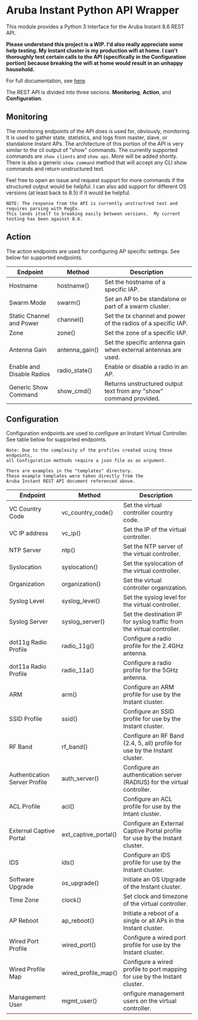 # Aruba Instant Python API Wrapper

This module provides a Python 3 interface for the Aruba Instant 8.6 REST API.

**Please understand this project is a WIP.  I'd also really appreciate some help testing.  My Instant cluster is my production wifi at home.  I can't thoroughly test certain calls to the API (specifically in the Configuration portion) because breaking the wifi at home would result in an unhappy household.**

For full documentation, see [here](https://support.hpe.com/hpesc/public/docDisplay?docId=a00092466en_us).

The REST API is divided into three secions.  **Monitoring**, **Action**, and **Configuration**.

## Monitoring
The monitoring endpoints of the API does is used for, obviously, monitoring.  It is used to gather state, statistics, and logs from master, slave, or standalone Instant APs.  The architecture of this portion of the API is very similar to the cli output of "show" commands.  The currently supported commands are ```show clients``` and ```show aps```.  More will be added shortly.  There is also a generic ```show command``` method that will accept any CLI show commands and return unstructured text.

Feel free to open an issue and request support for more commands if the structured output would be helpful.  I can also add support for different OS versions (at least back to 8.5) if it would be helpful.

    NOTE: The response from the API is currently unstructred text and requires parsing with RegEx.  
    This lends itself to breaking easily between versions.  My current testing has been against 8.6.

## Action
The action endpoints are used for configuring AP specific settings.  See below for supported endpoints.

Endpoint | Method | Description
--- | --- | ---
Hostname | hostname() | Set the hostname of a specific IAP.
Swarm Mode | swarm() | Set an AP to be standalone or part of a swarm cluster.
Static Channel and Power | channel() | Set the tx channel and power of the radios of a specific IAP.
Zone | zone() | Set the zone of a specific IAP.
Antenna Gain | antenna_gain() | Set the specific antenna gain when external antennas are used.
Enable and Disable Radios | radio_state() | Enable or disable a radio in an AP.
Generic Show Command | show_cmd() | Returns unstructured output text from any "show" command provided.

## Configuration
Configuration endpoints are used to configure an Instant Virtual Controller.  See table below for supported endpoints.

    Note: Due to the complexity of the profiles created using these endpoints, 
    all Configuration methods require a json file as an argument.

    There are examples in the "templates" directory.  
    These example templates were taken directly from the 
    Aruba Instant REST API document referenced above.

Endpoint | Method | Description
---|---|---
VC Country Code | vc_country_code() | Set the virtual controller country code.
VC IP address | vc_ip() | Set the IP of the virtual controller.
NTP Server | ntp() | Set the NTP server of the virtual controller.
Syslocation | syslocation() | Set the syslocation of the virtual controller.
Organization | organization() | Set the virtual controller organization.
Syslog Level | syslog_level() | Set the syslog level for the virtual controller.
Syslog Server | syslog_server() | Set the destination IP for syslog traffic from the virtual controller.
dot11g Radio Profile | radio_11g() | Configure a radio profile for the 2.4GHz antenna.
dot11a Radio Profile | radio_11a() | Configure a radio profile for the 5GHz antenna.
ARM | arm() | Configure an ARM profile for use by the Instant cluster.
SSID Profile | ssid() | Configure an SSID profile for use by the Instant cluster.
RF Band | rf_band() | Configure an RF Band (2.4, 5, all) profile for use by the Instant cluster.
Authentication Server Profile | auth_server() | Configure an authentication server (RADIUS) for the virtual controller.
ACL Profile | acl() | Configure an ACL profile for use by the Intant cluster.
External Captive Portal | ext_captive_portal() | Configure an External Captive Portal profile for use by the Instant cluster.
IDS | ids() | Configure an IDS profile for use by the Instant cluster.
Software Upgrade | os_upgrade() | Initiate an OS Upgrade of the Instant cluster.
Time Zone | clock() | Set clock and timezone of the virtual controller.
AP Reboot | ap_reboot() | Initiate a reboot of a single or all APs in the Instant cluster.
Wired Port Profile | wired_port() | Configure a wired port profile for use by the Instant cluster.
Wired Profile Map | wired_profile_map() | Configure a wired profile to port mapping for use by the Instant cluster.
Management User | mgmt_user() | onfigure management users on the virtual controller.